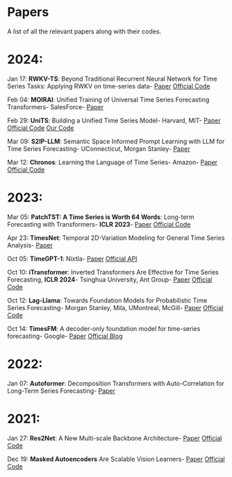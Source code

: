 # Papers
A list of all the relevant papers along with their codes.

# 2024:

Jan 17: **RWKV-TS**: Beyond Traditional Recurrent Neural Network for Time Series Tasks: Applying RWKV on time-series data- [Paper](https://arxiv.org/abs/2401.09093) [Official Code](https://github.com/howard-hou/RWKV-TS)

Feb 04: **MOIRAI**: Unified Training of Universal Time Series Forecasting Transformers- SalesForce- [Paper](https://arxiv.org/abs/2402.02592)

Feb 29: **UniTS**: Building a Unified Time Series Model- Harvard, MIT- [Paper](https://arxiv.org/abs/2403.00131)   [Official Code](https://github.com/mims-harvard/UniTS)   [Our Code](https://github.com/SpassMed/UniTS)

Mar 09: **S2IP-LLM**: Semantic Space Informed Prompt Learning with LLM for Time Series Forecasting- UConnecticut, Morgan Stanley- [Paper](https://arxiv.org/abs/2403.05798) 

Mar 12: **Chronos**: Learning the Language of Time Series- Amazon- [Paper](https://arxiv.org/abs/2403.07815v1) [Official Code](https://github.com/amazon-science/chronos-forecasting)


# 2023:
Mar 05: **PatchTST: A Time Series is Worth 64 Words**: Long-term Forecasting with Transformers- **ICLR 2023**-  [Paper](https://arxiv.org/abs/2211.14730)  [Official Code](https://github.com/yuqinie98/PatchTST)

Apr 23: **TimesNet**: Temporal 2D-Variation Modeling for General Time Series Analysis- [Paper](https://arxiv.org/abs/2210.02186)

Oct 05: **TimeGPT-1**: Nixtla-  [Paper](https://arxiv.org/abs/2310.03589)  [Official API](https://github.com/Nixtla/nixtla)

Oct 10: **iTransformer**: Inverted Transformers Are Effective for Time Series Forecasting, **ICLR 2024**- Tsinghua University, Ant Group-  [Paper](https://arxiv.org/abs/2310.06625)  [Official Code](https://github.com/thuml/iTransformer)

Oct 12: **Lag-Llama**: Towards Foundation Models for Probabilistic Time Series Forecasting- Morgan Stanley, Mila, UMontreal, McGill-  [Paper](https://arxiv.org/abs/2310.08278)  [Official Code](https://github.com/time-series-foundation-models/lag-llama)

Oct 14: **TimesFM**: A decoder-only foundation model for time-series forecasting- Google-  [Paper](https://arxiv.org/abs/2310.10688)  [Official Blog](https://blog.research.google/2024/02/a-decoder-only-foundation-model-for.html)






# 2022:
Jan 07: **Autoformer**: Decomposition Transformers with Auto-Correlation for Long-Term Series Forecasting- [Paper](https://arxiv.org/abs/2106.13008)


# 2021:
Jan 27: **Res2Net**: A New Multi-scale Backbone Architecture- [Paper](https://arxiv.org/abs/1904.01169) [Official Code]()

Dec 19: **Masked Autoencoders** Are Scalable Vision Learners- [Paper](https://arxiv.org/abs/2111.06377) [Official Code]()
